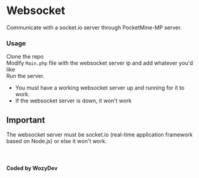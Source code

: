 # Websocket
Communicate with a socket.io server through PocketMine-MP server.<br>

### Usage
Clone the repo<br>
Modify `Main.php` file with the websocket server ip and add whatever you'd like<br>
Run the server.<br>
* You must have a working websocket server up and running for it to work.
* If the websocket server is down, it won't work

## Important
The websocket server must be socket.io (real-time application framework based on Node.js) or else it won't work.
<br>
<br>
<br>
#### Coded by WozyDev